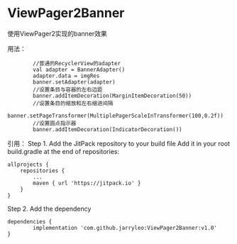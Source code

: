 # ViewPager2Banner
使用ViewPager2实现的banner效果

用法：   
``` 
        //普通的RecyclerView的adapter
        val adapter = BannerAdapter()
        adapter.data = imgRes
        banner.setAdapter(adapter)
        //设置条目与容器的左右边距
        banner.addItemDecoration(MarginItemDecoration(50))
        //设置条目的缩放和左右缩进间隔
        banner.setPageTransformer(MultiplePagerScaleInTransformer(100,0.2f))
        //设置圆点指示器
        banner.addItemDecoration(IndicatorDecoration())
```

引用：
Step 1. Add the JitPack repository to your build file
Add it in your root build.gradle at the end of repositories:

	allprojects {
		repositories {
			...
			maven { url 'https://jitpack.io' }
		}
	}
Step 2. Add the dependency

	dependencies {
	        implementation 'com.github.jarryleo:ViewPager2Banner:v1.0'
	}
